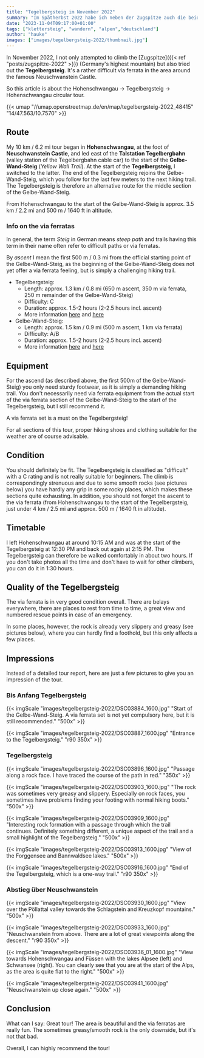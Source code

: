 ```yaml
---
title: "Tegelbergsteig im November 2022"
summary: "Im Spätherbst 2022 habe ich neben der Zugspitze auch die beiden Klettersteige Tegelbergsteig und Gelbe-Wand-Steig ausprobiert. Der Tegelbergsteig ist dabei schon etwas anspruchsvoller, lohnt sich aber allemal!"
date: "2023-11-04T09:17:00+01:00"
tags: ["klettersteig", "wandern", "alpen","deutschland"]
author: "hauke"
images: ["images/tegelbergsteig-2022/thumbnail.jpg"]
---
```


In November 2022, I not only attempted to climb the [Zugspitze]({{< ref "posts/zugspitze-2022" >}}) (Germany's highest mountain) but also tried out the **Tegelbergsteig**.
It's a rather difficult via ferrata in the area around the famous Neuschwanstein Castle.

So this article is about the Hohenschwangau → Tegelbergsteig → Hohenschwangau circular tour.

{{< umap "//umap.openstreetmap.de/en/map/tegelbergsteig-2022_48415" "14/47.563/10.7570" >}}

## Route

My 10 km / 6.2 mi tour began in **Hohenschwangau**, at the foot of **Neuschwanstein Castle**, and led east of the **Talstation Tegelbergbahn** (valley station of the Tegelbergbahn cable car) to the start of the **Gelbe-Wand-Steig** (*Yellow Wall Trail*).
At the start of the **Tegelbergsteig**, I switched to the latter.
The end of the Tegelbergsteig rejoins the Gelbe-Wand-Steig, which you follow for the last few meters to the next hiking trail.
The Tegelbergsteig is therefore an alternative route for the middle section of the Gelbe-Wand-Steig.

From Hohenschwangau to the start of the Gelbe-Wand-Steig is approx. 3.5 km / 2.2 mi and 500 m / 1640 ft in altitude.

### Info on the via ferratas

In general, the term *Steig* in German means *steep path* and trails having this term in their name often refer to difficult paths or via ferratas.

By *ascent* I mean the first 500 m / 0.3 mi from the official starting point of the Gelbe-Wand-Steig, as the beginning of the Gelbe-Wand-Steig does not yet offer a via ferrata feeling, but is simply a challenging hiking trail.

* Tegelbergsteig:
	* Length: approx. 1.3 km / 0.8 mi (650 m ascent, 350 m via ferrata, 250 m remainder of the Gelbe-Wand-Steig)
	* Difficulty: C
	* Duration: approx. 1.5-2 hours (2-2.5 hours incl. ascent)
	* More information [here](https://www.via-ferrata.de/klettersteige/topo/klettersteig-tegelberg-tegelbergsteig) and [here](https://www.bergsteigen.com/touren/klettersteig/tegelbergsteig-klettersteig-tegelberg/)
* Gelbe-Wand-Steig:  
	* Length: approx. 1.5 km / 0.9 mi (500 m ascent, 1 km via ferrata)
	* Difficulty: A/B
	* Duration: approx. 1.5-2 hours (2-2.5 hours incl. ascent)
	* More information [here](https://www.via-ferrata.de/klettersteige/topo/klettersteig-gelbe-wand) and [here](https://www.bergsteigen.com/touren/klettersteig/gelbe-wand-steig-klettersteig/)

## Equipment

For the ascend (as described above, the first 500m of the Gelbe-Wand-Steig) you only need sturdy footwear, as it is simply a demanding hiking trail.
You don't necessarily need via ferrata equipment from the actual start of the via ferrata section of the Gelbe-Wand-Steig to the start of the Tegelbergsteig, but I still recommend it.

A via ferrata set is a must on the Tegelbergsteig!

For all sections of this tour, proper hiking shoes and clothing suitable for the weather are of course advisable.

## Condition

You should definitely be fit.
The Tegelbergsteig is classified as "difficult" with a C rating and is not really suitable for beginners.
The climb is correspondingly strenuous and due to some smooth rocks (see pictures below) you have hardly any grip in some rocky places, which makes these sections quite exhausting.
In addition, you should not forget the ascent to the via ferrata (from Hohenschwangau to the start of the Tegelbergsteig, just under 4 km / 2.5 mi and approx. 500 m / 1640 ft in altitude).

## Timetable

I left Hohenschwangau at around 10:15 AM and was at the start of the Tegelbergsteig at 12:30 PM and back out again at 2:15 PM.
The Tegelbergsteig can therefore be walked comfortably in about two hours.
If you don't take photos all the time and don't have to wait for other climbers, you can do it in 1:30 hours.

## Quality of the Tegelbergsteig

The via ferrata is in very good condition overall.
There are belays everywhere, there are places to rest from time to time, a great view and numbered rescue points in case of an emergency.

In some places, however, the rock is already very slippery and greasy (see pictures below), where you can hardly find a foothold, but this only affects a few places.

## Impressions

Instead of a detailed tour report, here are just a few pictures to give you an impression of the tour.

### Bis Anfang Tegelbergsteig

{{< imgScale "images/tegelbergsteig-2022/DSC03884_1600.jpg" "Start of the Gelbe-Wand-Steig. A via ferrata set is not yet compulsory here, but it is still recommended." "500x" >}}

{{< imgScale "images/tegelbergsteig-2022/DSC03887_1600.jpg" "Entrance to the Tegelbergsteig." "r90 350x" >}}

### Tegelbergsteig

{{< imgScale "images/tegelbergsteig-2022/DSC03896_1600.jpg" "Passage along a rock face. I have traced the course of the path in red." "350x" >}}

{{< imgScale "images/tegelbergsteig-2022/DSC03903_1600.jpg" "The rock was sometimes very greasy and slippery. Especially on rock faces, you sometimes have problems finding your footing with normal hiking boots." "500x" >}}

{{< imgScale "images/tegelbergsteig-2022/DSC03909_1600.jpg" "Interesting rock formation with a passage through which the trail continues. Definitely something different, a unique aspect of the trail and a small highlight of the Tegelbergsteig." "500x" >}}

{{< imgScale "images/tegelbergsteig-2022/DSC03913_1600.jpg" "View of the Forggensee and Bannwaldsee lakes." "500x" >}}

{{< imgScale "images/tegelbergsteig-2022/DSC03916_1600.jpg" "End of the Tegelbergsteig, which is a one-way trail." "r90 350x" >}}

### Abstieg über Neuschwanstein

{{< imgScale "images/tegelbergsteig-2022/DSC03930_1600.jpg" "View over the Pöllattal valley towards the Schlagstein and Kreuzkopf mountains." "500x" >}}

{{< imgScale "images/tegelbergsteig-2022/DSC03933_1600.jpg" "Neuschwanstein from above. There are a lot of great viewpoints along the descent." "r90 350x" >}}

{{< imgScale "images/tegelbergsteig-2022/DSC03936_01_1600.jpg" "View towards Hohenschwangau and Füssen with the lakes Alpsee (left) and Schwansee (right). You can clearly see that you are at the start of the Alps, as the area is quite flat to the right." "500x" >}}

{{< imgScale "images/tegelbergsteig-2022/DSC03941_1600.jpg" "Neuschwanstein up close again." "500x" >}}

## Conclusion

What can I say: Great tour!
The area is beautiful and the via ferratas are really fun.
The sometimes greasy/smooth rock is the only downside, but it's not that bad.

Overall, I can highly recommend the tour!